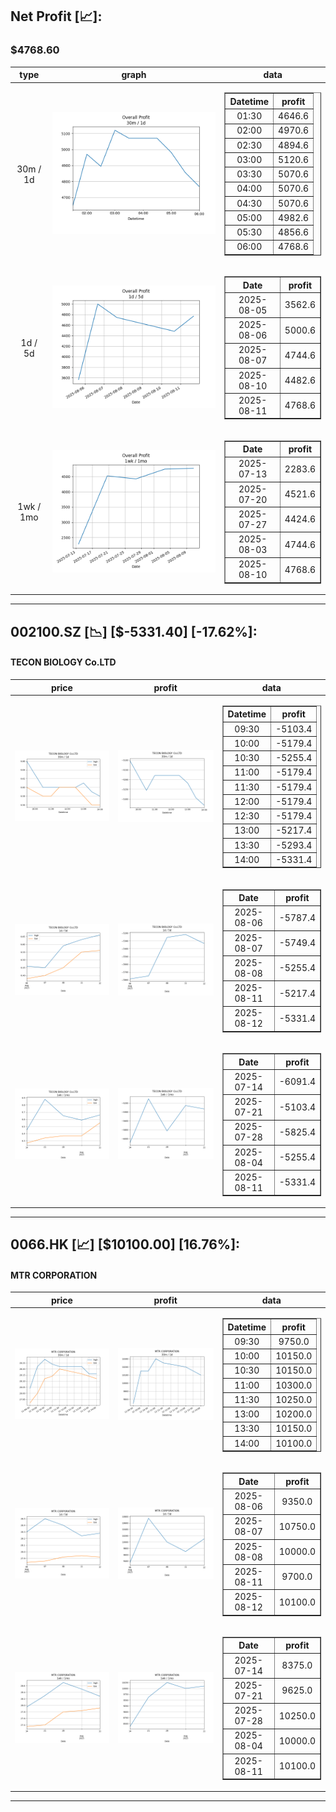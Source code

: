 ## Net Profit [📈]:
### $4768.60
|type|graph|data|
|:---:|:---:|:---:|
|30m / 1d|![net_profit](image/overall_30m-1d.png)|<table border="1" class="dataframe"> <thead> <tr style="text-align: center;"> <th>Datetime</th> <th>profit</th> </tr> </thead> <tbody> <tr> <td>01:30</td> <td>4646.6</td> </tr> <tr> <td>02:00</td> <td>4970.6</td> </tr> <tr> <td>02:30</td> <td>4894.6</td> </tr> <tr> <td>03:00</td> <td>5120.6</td> </tr> <tr> <td>03:30</td> <td>5070.6</td> </tr> <tr> <td>04:00</td> <td>5070.6</td> </tr> <tr> <td>04:30</td> <td>5070.6</td> </tr> <tr> <td>05:00</td> <td>4982.6</td> </tr> <tr> <td>05:30</td> <td>4856.6</td> </tr> <tr> <td>06:00</td> <td>4768.6</td> </tr> </tbody></table>|
|1d / 5d|![net_profit](image/overall_1d-5d.png)|<table border="1" class="dataframe"> <thead> <tr style="text-align: center;"> <th>Date</th> <th>profit</th> </tr> </thead> <tbody> <tr> <td>2025-08-05</td> <td>3562.6</td> </tr> <tr> <td>2025-08-06</td> <td>5000.6</td> </tr> <tr> <td>2025-08-07</td> <td>4744.6</td> </tr> <tr> <td>2025-08-10</td> <td>4482.6</td> </tr> <tr> <td>2025-08-11</td> <td>4768.6</td> </tr> </tbody></table>|
|1wk / 1mo|![net_profit](image/overall_1wk-1mo.png)|<table border="1" class="dataframe"> <thead> <tr style="text-align: center;"> <th>Date</th> <th>profit</th> </tr> </thead> <tbody> <tr> <td>2025-07-13</td> <td>2283.6</td> </tr> <tr> <td>2025-07-20</td> <td>4521.6</td> </tr> <tr> <td>2025-07-27</td> <td>4424.6</td> </tr> <tr> <td>2025-08-03</td> <td>4744.6</td> </tr> <tr> <td>2025-08-10</td> <td>4768.6</td> </tr> </tbody></table>|
---
## 002100.SZ [📉] [$-5331.40] [-17.62%]:
#### TECON BIOLOGY Co.LTD
|price|profit|data|
|:---:|:---:|:---:|
|![price](image/002100.SZ_30m-1d_price.png)|![profit](image/002100.SZ_30m-1d_profit.png)|<table border="1" class="dataframe"> <thead> <tr style="text-align: center;"> <th>Datetime</th> <th>profit</th> </tr> </thead> <tbody> <tr> <td>09:30</td> <td>-5103.4</td> </tr> <tr> <td>10:00</td> <td>-5179.4</td> </tr> <tr> <td>10:30</td> <td>-5255.4</td> </tr> <tr> <td>11:00</td> <td>-5179.4</td> </tr> <tr> <td>11:30</td> <td>-5179.4</td> </tr> <tr> <td>12:00</td> <td>-5179.4</td> </tr> <tr> <td>12:30</td> <td>-5179.4</td> </tr> <tr> <td>13:00</td> <td>-5217.4</td> </tr> <tr> <td>13:30</td> <td>-5293.4</td> </tr> <tr> <td>14:00</td> <td>-5331.4</td> </tr> </tbody></table>|
|![price](image/002100.SZ_1d-5d_price.png)|![profit](image/002100.SZ_1d-5d_profit.png)|<table border="1" class="dataframe"> <thead> <tr style="text-align: center;"> <th>Date</th> <th>profit</th> </tr> </thead> <tbody> <tr> <td>2025-08-06</td> <td>-5787.4</td> </tr> <tr> <td>2025-08-07</td> <td>-5749.4</td> </tr> <tr> <td>2025-08-08</td> <td>-5255.4</td> </tr> <tr> <td>2025-08-11</td> <td>-5217.4</td> </tr> <tr> <td>2025-08-12</td> <td>-5331.4</td> </tr> </tbody></table>|
|![price](image/002100.SZ_1wk-1mo_price.png)|![profit](image/002100.SZ_1wk-1mo_profit.png)|<table border="1" class="dataframe"> <thead> <tr style="text-align: center;"> <th>Date</th> <th>profit</th> </tr> </thead> <tbody> <tr> <td>2025-07-14</td> <td>-6091.4</td> </tr> <tr> <td>2025-07-21</td> <td>-5103.4</td> </tr> <tr> <td>2025-07-28</td> <td>-5825.4</td> </tr> <tr> <td>2025-08-04</td> <td>-5255.4</td> </tr> <tr> <td>2025-08-11</td> <td>-5331.4</td> </tr> </tbody></table>|
---
## 0066.HK [📈] [$10100.00] [16.76%]:
#### MTR CORPORATION
|price|profit|data|
|:---:|:---:|:---:|
|![price](image/0066.HK_30m-1d_price.png)|![profit](image/0066.HK_30m-1d_profit.png)|<table border="1" class="dataframe"> <thead> <tr style="text-align: center;"> <th>Datetime</th> <th>profit</th> </tr> </thead> <tbody> <tr> <td>09:30</td> <td>9750.0</td> </tr> <tr> <td>10:00</td> <td>10150.0</td> </tr> <tr> <td>10:30</td> <td>10150.0</td> </tr> <tr> <td>11:00</td> <td>10300.0</td> </tr> <tr> <td>11:30</td> <td>10250.0</td> </tr> <tr> <td>13:00</td> <td>10200.0</td> </tr> <tr> <td>13:30</td> <td>10150.0</td> </tr> <tr> <td>14:00</td> <td>10100.0</td> </tr> </tbody></table>|
|![price](image/0066.HK_1d-5d_price.png)|![profit](image/0066.HK_1d-5d_profit.png)|<table border="1" class="dataframe"> <thead> <tr style="text-align: center;"> <th>Date</th> <th>profit</th> </tr> </thead> <tbody> <tr> <td>2025-08-06</td> <td>9350.0</td> </tr> <tr> <td>2025-08-07</td> <td>10750.0</td> </tr> <tr> <td>2025-08-08</td> <td>10000.0</td> </tr> <tr> <td>2025-08-11</td> <td>9700.0</td> </tr> <tr> <td>2025-08-12</td> <td>10100.0</td> </tr> </tbody></table>|
|![price](image/0066.HK_1wk-1mo_price.png)|![profit](image/0066.HK_1wk-1mo_profit.png)|<table border="1" class="dataframe"> <thead> <tr style="text-align: center;"> <th>Date</th> <th>profit</th> </tr> </thead> <tbody> <tr> <td>2025-07-14</td> <td>8375.0</td> </tr> <tr> <td>2025-07-21</td> <td>9625.0</td> </tr> <tr> <td>2025-07-28</td> <td>10250.0</td> </tr> <tr> <td>2025-08-04</td> <td>10000.0</td> </tr> <tr> <td>2025-08-11</td> <td>10100.0</td> </tr> </tbody></table>|
---
